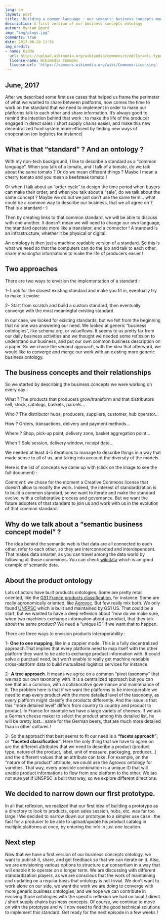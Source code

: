 ```yaml
---
lang: en
layout: post
title: 'Building a common language : our semantic business concepts model'
description: A first version of our business concepts ontology
auteur: Myriam Bouré
img: "img/plugs.jpg"
comments: true
date: 2017-06-20 11:56
img_credit:
- name: Kiddo
  url: https://upload.wikimedia.org/wikipedia/commons/e/ed/Israeli-type-H-plugs-and-socket.jpg
  license-name: Wikimedia Commons
  license-url: 'https://commons.wikimedia.org/wiki/Commons:Licensing'
---
```



## June, 2017

After we described some first use cases that helped us frame the perimeter of what we wanted to share between platforms, now comes the time to work on the standard that we need to implement in order to make our platforms talk to each other and share information. It’s always good to remind the intention behind that work : to make the life of the producer engaged in direct sales / short supply chains easier, and make this new decentralized food system more efficient by finding new ways of cooperation (on logistics for instance)

## What is that “standard” ? And an ontology ?

With my  non-tech background, I like to describe a standard as a “common language”. When you talk of a tomato, and I talk of a tomato, do we talk about the same tomato ? Or do we mean different things ? Maybe I mean a cherry tomato and you mean a beefsteak tomato !

Or when I talk about an “order cycle” to design the time period when buyers can make their order, and when you talk about a “sale”, do we talk about the same concept ? Maybe we do but we just don’t use the same term… what could be a common way to describe our business, that we all agree on ? That is a standard :-)

Then by creating links to that common standard, we will be able to discuss with one another. It doesn’t mean we will need to change our own language, the standard operate more like a translator, and a connector ! A standard is an infrastructure, whether it be physical or digital.

An ontology is then just a machine readable version of a standard. So this is what we need so that the computers can do the job and talk to each other, share meaningful informations to make the life of producers easier !

## Two approaches

There are two ways to envision the implementation of a standard :

1- Look for the closest existing standard and make you fit in, eventually try to make it evolve

2- Start from scratch and build a custom standard, then eventually converge with the most meaningful existing standard

In our case, we looked for existing standards, but we felt from the beginning that no one was answering our need. We looked at generic “business ontologies”, like schema.org, or valueflows. It seems to us pretty far from our daily business activities and we thought we needed some reflexion to understand our business, and put our own common business description on a paper. So we chose the second approach, with the idea that afterward, we would like to converge and merge our work with an existing more generic business ontology.

## The business concepts and their relationships

So we started by describing the business concepts we were working on every day :

What ? The products that producers grow/transform and that distributors sell, stock, catalogs, baskets, parcels...

Who ? The distributor hubs, producers, suppliers, customer, hub operator…

How ? Orders, transactions, delivery and payment methods...

Where ? Shop, pick-up point, delivery zone, basket aggregation point...

When ? Sale session, delivery window, receipt date…

We needed at least 4-5 iterations to manage to describe things in a way that made sense to all of us, and taking into account the diversity of the models.

Here is the list of concepts we came up with (click on the image to see the full document) :


_Comment:_ we chose for the moment a Creative Commons license that doesn’t allow to modify the work. Indeed, the interest of standardization is to build a common standard, so we want to iterate and make the standard evolve, with a collaborative process and governance. But we want the future adopters of that standard to join us and work with us in the evolution of that common standard.

## Why do we talk about a “semantic business concept model” ?

The idea behind the semantic web is that data are all connected to each other, refer to each other, so they are interconnected and interdependent. That makes data smarter, as you can travel among the data world by following all those connexions. You can check [wikidata](https://www.wikidata.org/wiki/Wikidata:Main_Page) which is an good example of semantic data.

## About the product ontology

Lots of actors have built products ontologies. Some are pretty retail oriented, like the [GS1 France products classification](https://www.gs1.org/gpc/browser), for instance. Some are really agronomically oriented, like [Agrovoc](http://aims.fao.org/fr/agrovoc). But few really mix both. We only found [UNSPSC](https://www.unspsc.org/) which is built and maintained by GS1 US. That could be a start, but we wanted to have a deep reflexion about “how do we make sure, when two machines exchange information about a product, that they talk about the same product? We need a “unique ID” if we want that to happen.

There are three ways to envision products interoperability :

1- **One to one mapping**, like in a zappier mode.  This is a fully decentralized approach.That implies that every platform need to map itself with the other platform they want to be able to exchange product information with. It could solve a punctual need, but won’t enable to really get machine readable cross-platform data to build mutualized logistics services for instance.

2- **A tree approach**. It means we agree on a common “pivot taxonomy” that we map our own taxonomy with. It is a centralized approach but you can see that as a common, with a collaborative governance and maintenance of it. The problem here is that if we want the platforms to be interoperable we need to map every product with the more detailed level of the taxonomy, as every platform might classify the products differently. And the issue is that this “more detailed level” differs from country to country and product to product. In France for example we have a large variety of cheeses. If we ask a German cheese maker to select the product among this detailed list, he will be pretty lost… same for the German beers, that are much more detailed than in other cultures !

3- So the approach that best seems to fit our need is a **“facets approach”**, or **“faceted classification”**. Here the only thing that we have to agree on are the different attributes that we need to describe a product (product type, nature of the product, label, unit of measure, packaging, producer…) and the different values that an attribute can take. For example, on the “nature of the product” attribute, we could use the Agrovoc ontology for varieties. That way, every possible combination is a unique ID that will enable product informations to flow from one platform to the other. We are not sure yet if UNSPSC is built that way, so we explore different directions.

## We decided to narrow down our first prototype.

In all that reflexion, we realized that our first idea of building a prototype as a directory to look to products, open sales session, hubs, etc. was far too large ! We decided to narrow down our prototype to a simpler use case : the fact for a producer to be able to upload/update his product catalog in multiple platforms at once, by entering the info in just one location.

## Next step

Now that we have a first version of our business concepts ontology, we want to publish it, share, and get feedback so that we can iterate on it. Also, we are envisioning various options to structure our consortium in a way that will enable it to operate on a longer term. We are discussing with different standardization players, as we are conscious that the work of maintaining and updating on a regular basis that ontology is not trivial. We don’t want to work alone on our side, we want the work we are doing to converge with more generic business ontologies, and we hope we can contribute in evolving those ontologies with the specific reflexion we had on local / direct / short supply chains business concepts. Of course, we continue to move on with the prototype and will now need to find the good technical solutions to implement this standard. Get ready for the next episode in a few weeks !
